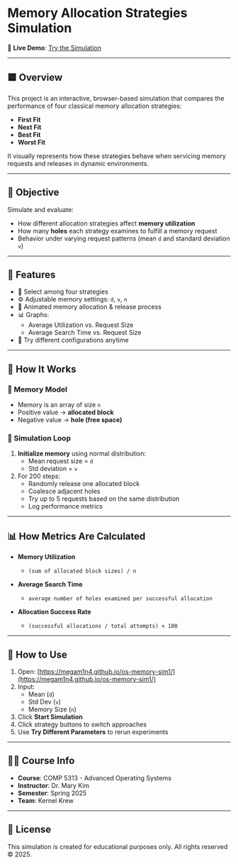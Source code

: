 # Memory Allocation Strategies Simulation

🎯 **Live Demo**: [Try the Simulation](https://megam1n4.github.io/os-memory-sim1/)

---

## 🟦 Overview

This project is an interactive, browser-based simulation that compares the performance of four classical memory allocation strategies:

- **First Fit**
- **Next Fit**
- **Best Fit**
- **Worst Fit**

It visually represents how these strategies behave when servicing memory requests and releases in dynamic environments.

---

## 🎯 Objective

Simulate and evaluate:

- How different allocation strategies affect **memory utilization**
- How many **holes** each strategy examines to fulfill a memory request
- Behavior under varying request patterns (mean `d` and standard deviation `v`)

---

## 🚀 Features

- 🔘 Select among four strategies
- ⚙️ Adjustable memory settings: `d`, `v`, `n`
- 🧠 Animated memory allocation & release process
- 📊 Graphs:
  - Average Utilization vs. Request Size
  - Average Search Time vs. Request Size
- 🔁 Try different configurations anytime

---

## 🧠 How It Works

### 🔧 Memory Model

- Memory is an array of size `n`
- Positive value → **allocated block**
- Negative value → **hole (free space)**

### 🔁 Simulation Loop

1. **Initialize memory** using normal distribution:
   - Mean request size = `d`
   - Std deviation = `v`
2. For 200 steps:
   - Randomly release one allocated block
   - Coalesce adjacent holes
   - Try up to 5 requests based on the same distribution
   - Log performance metrics

---

## 📊 How Metrics Are Calculated

- **Memory Utilization**

  - `(sum of allocated block sizes) / n`

- **Average Search Time**

  - `average number of holes examined per successful allocation`

- **Allocation Success Rate**
  - `(successful allocations / total attempts) × 100`

---

## 🧪 How to Use

1. Open: [https://megam1n4.github.io/os-memory-sim1/](https://megam1n4.github.io/os-memory-sim1/)
2. Input:
   - Mean (`d`)
   - Std Dev (`v`)
   - Memory Size (`n`)
3. Click **Start Simulation**
4. Click strategy buttons to switch approaches
5. Use **Try Different Parameters** to rerun experiments

---

## 🧑‍🏫 Course Info

- **Course**: COMP 5313 - Advanced Operating Systems
- **Instructor**: Dr. Mary Kim
- **Semester**: Spring 2025
- **Team**: Kernel Krew

---

## 📄 License

This simulation is created for educational purposes only.
All rights reserved © 2025.

